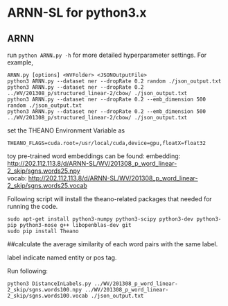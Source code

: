 # ARNN-SL for python3.x

## ARNN

run `python ARNN.py -h` for more detailed hyperparameter settings.
For example, 
```
ARNN.py [options] <WVFolder> <JSONOutputFile>
python3 ARNN.py --dataset ner --dropRate 0.2 random ./json_output.txt
python3 ARNN.py --dataset ner --dropRate 0.2 ../WV/201308_p/structured_linear-2/cbow/ ./json_output.txt
python3 ARNN.py --dataset ner --dropRate 0.2 --emb_dimension 500 random ./json_output.txt
python3 ARNN.py --dataset ner --dropRate 0.2 --emb_dimension 500 ../WV/201308_p/structured_linear-2/cbow/ ./json_output.txt
```
set the THEANO Environment Variable as
```
THEANO_FLAGS=cuda.root=/usr/local/cuda,device=gpu,floatX=float32
```


toy pre-trained word embeddings can be found:
embedding: http://202.112.113.8/d/ARNN-SL/WV/201308_p_word_linear-2_skip/sgns.words25.npy    
vocab: http://202.112.113.8/d/ARNN-SL/WV/201308_p_word_linear-2_skip/sgns.words25.vocab



Following script will install the theano-related packages that needed for running the code.
```
sudo apt-get install python3-numpy python3-scipy python3-dev python3-pip python3-nose g++ libopenblas-dev git
sudo pip install Theano
```


##calculate the average similarity of each word pairs with the same label.

label indicate named entity or pos tag.

Run following:
```
python3 DistanceInLabels.py ../WV/201308_p_word_linear-2_skip/sgns.words100.npy ../WV/201308_p_word_linear-2_skip/sgns.words100.vocab ./json_output.txt
```